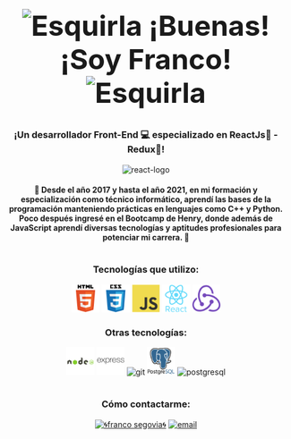 <h1 align="center" style="font-size:50px;"><img src="https://media.giphy.com/media/f9ww9U0tZNpkyWFOGQ/giphy.gif" width="35" height="35" alt="Esquirla"/>   ¡Buenas! ¡Soy Franco!   <img src="https://media.giphy.com/media/f9ww9U0tZNpkyWFOGQ/giphy.gif" width="35" height="35" alt="Esquirla"/></h1> 


<h3 align="center"> ¡Un desarrollador Front-End 💻 especializado en ReactJs🌌 - Redux🔮! </h3>

<p align="center">

<img src="https://media.giphy.com/media/eNAsjO55tPbgaor7ma/giphy.gif" width="99" height="99" alt="react-logo" align="center"/> 

<h4 align="center"> 👾 Desde el año 2017 y hasta el año 2021,
 en mi formación y especialización como técnico informático, aprendí las bases de la programación manteniendo prácticas en lenguajes como C++ y Python.
 Poco después ingresé en el Bootcamp de Henry, donde además de JavaScript aprendí diversas tecnologías y aptitudes profesionales para potenciar mi carrera. 👾</h4>

</p>

#


<h3 align="center"> Tecnologías que utilizo: </h3>

<div align="center">
  <img src="https://raw.githubusercontent.com/devicons/devicon/master/icons/html5/html5-original-wordmark.svg" alt="html5" width="50" height="50"/>
  <img src="https://raw.githubusercontent.com/devicons/devicon/master/icons/css3/css3-original-wordmark.svg" alt="css3" width="50" height="50"/>
  <img src="https://raw.githubusercontent.com/devicons/devicon/master/icons/javascript/javascript-original.svg" alt="javascript" width="50" height="50"/>
  <img src="https://raw.githubusercontent.com/devicons/devicon/master/icons/react/react-original-wordmark.svg" alt="react" width="50" height="50"/>
  <img src="https://raw.githubusercontent.com/devicons/devicon/master/icons/redux/redux-original.svg" alt="redux" width="50" height="50"/>
</div>


<h3 align="center"> Otras tecnologías: </h3>

<div align="center">
  <img src="https://raw.githubusercontent.com/devicons/devicon/master/icons/nodejs/nodejs-original-wordmark.svg" alt="nodejs" width="50" height="50"/>
  <img src="https://raw.githubusercontent.com/devicons/devicon/master/icons/express/express-original-wordmark.svg" alt="express" width="50" height="50"/> 
  <img src="https://www.vectorlogo.zone/logos/git-scm/git-scm-icon.svg" alt="git" width="50" height="50"/>
  <img src="https://raw.githubusercontent.com/devicons/devicon/master/icons/postgresql/postgresql-original-wordmark.svg" alt="postgresql" width="50" height="50"/>
  <img src="https://icongr.am/devicon/sequelize-original.svg?size=40&color=2ec539" alt="postgresql" width="50" height="50"/> 
</div>


#


<h3 align="center"> Cómo contactarme: </h3>
<p align="center">
<a href="https://www.linkedin.com/in/francosegoviadeveloper/" target="_blank"><img align="center" src="https://raw.githubusercontent.com/rahuldkjain/github-profile-readme-generator/master/src/images/icons/Social/linked-in-alt.svg" alt="🌀franco segovia🌀" height="35" width="45" /></a>
<a href="mailto:segoviafrancoleonel@gmail.com" target="blank"><img align="center" src="https://upload.wikimedia.org/wikipedia/commons/thumb/7/7e/Gmail_icon_%282020%29.svg/512px-Gmail_icon_%282020%29.svg.png" alt="email" height="35" width="45" /></a>

</p>


